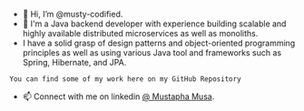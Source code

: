 - 👋 Hi, I’m @musty-codified.
- 👀 I'm a Java backend developer with experience building scalable and highly available distributed microservices as well as monoliths.
-    I have a solid grasp of design patterns and object-oriented programming principles as well as using various Java tool and frameworks such as Spring, Hibernate, and JPA.

    You can find some of my work here on my GitHub Repository
- 📫 Connect with me on linkedin [@ Mustapha Musa](https://www.linkedin.com/in/mustapha-musa/).



